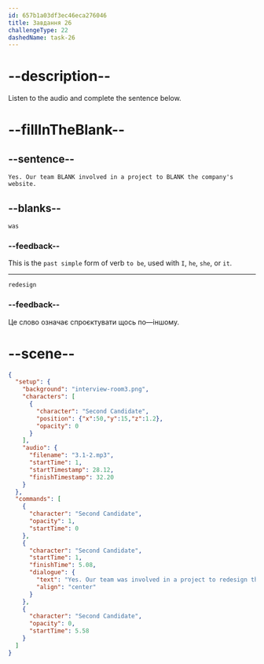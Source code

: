 ```yaml
---
id: 657b1a03df3ec46eca276046
title: Завдання 26
challengeType: 22
dashedName: task-26
---
```


<!-- (Audio) Second Candidate: Yes. Our team was involved in a project to redesign the company's website. -->

# --description--

Listen to the audio and complete the sentence below.

# --fillInTheBlank--

## --sentence--

`Yes. Our team BLANK involved in a project to BLANK the company's website.`

## --blanks--

`was`

### --feedback--

This is the `past simple` form of verb `to be`, used with `I`, `he`, `she`, or `it`.

---

`redesign`

### --feedback--

Це слово означає спроєктувати щось по—іншому.

# --scene--

```json
{
  "setup": {
    "background": "interview-room3.png",
    "characters": [
      {
        "character": "Second Candidate",
        "position": {"x":50,"y":15,"z":1.2},
        "opacity": 0
      }
    ],
    "audio": {
      "filename": "3.1-2.mp3",
      "startTime": 1,
      "startTimestamp": 28.12,
      "finishTimestamp": 32.20
    }
  },
  "commands": [
    {
      "character": "Second Candidate",
      "opacity": 1,
      "startTime": 0
    },
    {
      "character": "Second Candidate",
      "startTime": 1,
      "finishTime": 5.08,
      "dialogue": {
        "text": "Yes. Our team was involved in a project to redesign the company's website.",
        "align": "center"
      }
    },
    {
      "character": "Second Candidate",
      "opacity": 0,
      "startTime": 5.58
    }
  ]
}
```
